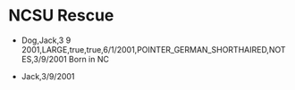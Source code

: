 # NCSU Rescue
* Dog,Jack,3 9 2001,LARGE,true,true,6/1/2001,POINTER_GERMAN_SHORTHAIRED,NOTES,3/9/2001 Born in NC
- Jack,3/9/2001